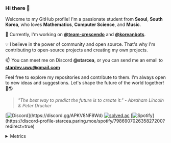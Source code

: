 ### Hi there 👋

Welcome to my GitHub profile! I'm a passionate student from **Seoul**, **South Korea**, who loves **Mathematics**, **Computer Science**, and **Music**.

🔧 Currently, I'm working on [**@team-crescendo**](https://github.com/team-crescendo) and [**@koreanbots**](https://github.com/koreanbots).

💡 I believe in the power of community and open source. That's why I'm contributing to open-source projects and creating my own projects.

📫 You can meet me on Discord **@starcea**, or you can send me an email to [**stardev.uwu@gmail.com**](mailto:stardev.uwu@gmail.com)

Feel free to explore my repositories and contribute to them. I'm always open to new ideas and suggestions. Let's shape the future of the world together! 🚀🌎

> _"The best way to predict the future is to create it." - Abraham Lincoln & Peter Drucker_

[![Discord](https://discord-profile-starcea.paring.moe/discord/798690702635827200?)](https://discord.gg/APKV8NF8Wd)
[![solved.ac](https://solvedac-cards-starcea.paring.moe/profile/starcea)](https://solved.ac/profile/starcea)
[![Spotify](https://discord-profile-starcea.paring.moe/spotify/798690702635827200?)](https://discord-profile-starcea.paring.moe/spotify/798690702635827200?redirect=true)


<details>
<summary>Metrics</summary>

[![Metrics](/github-metrics.svg)](https://github.com/lowlighter/metrics)

</details>
